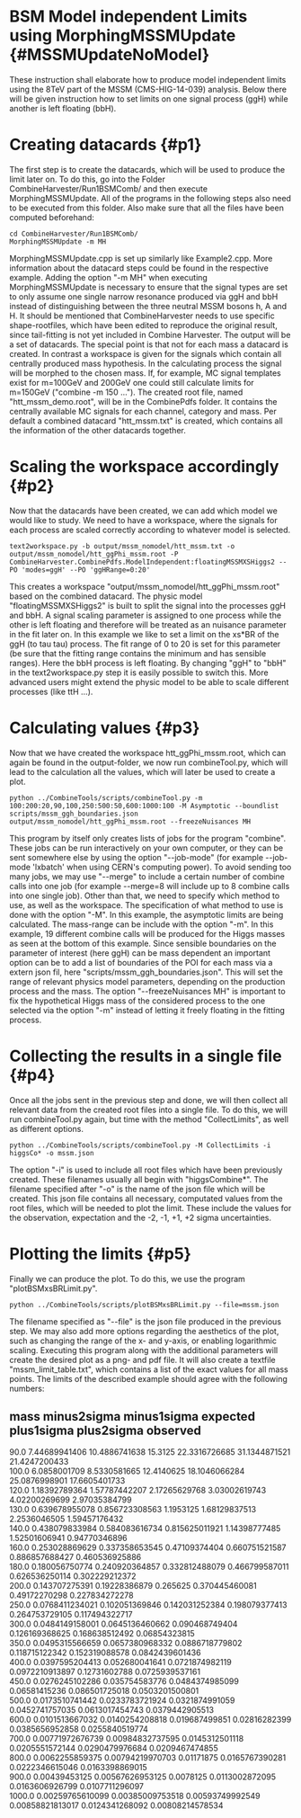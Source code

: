BSM Model independent Limits using MorphingMSSMUpdate {#MSSMUpdateNoModel}
=================================================================

These instruction shall elaborate how to produce model independent limits using the 8TeV part of the MSSM (CMS-HIG-14-039) analysis. Below there will be given instruction how to set limits on one signal process (ggH) while another is left floating (bbH).

Creating datacards {#p1}
========================

The first step is to create the datacards, which will be used to produce the limit later on. To do this, go into the Folder CombineHarvester/Run1BSMComb/ and then execute MorphingMSSMUpdate. All of the programs in the following steps also need to be executed from this folder. Also make sure that all the files have been computed beforehand:

    cd CombineHarvester/Run1BSMComb/
    MorphingMSSMUpdate -m MH

MorphingMSSMUpdate.cpp is set up similarly like Example2.cpp. More information about the datacard steps could be found in the respective example. Adding the option "-m MH" when executing MorphingMSSMUpdate is necessary to ensure that the signal types are set to only assume one single narrow resonance produced via ggH and bbH instead of distinguishing between the three neutral MSSM bosons h, A and H.
It should be mentioned that CombineHarvester needs to use specific shape-rootfiles, which have been edited to reproduce the original result, since tail-fitting is not yet included in Combine Harvester.
The output will be a set of datacards. The special point is that not for each mass a datacard is created. In contrast a workspace is given for the signals which contain all centrally produced mass hypothesis. In the calculating process the signal will be morphed to the chosen mass. If, for example, MC signal templates exist for m=100GeV and 200GeV one could still calculate limits for m=150GeV ("combine -m 150 ..."). The created root file, named "htt_mssm_demo.root", will be in the CombinePdfs folder. It contains the centrally available MC signals for each channel, category and mass. Per default a combined datacard "htt_mssm.txt" is created, which contains all the information of the other datacards together.

Scaling the workspace accordingly {#p2}
=======================================

Now that the datacards have been created, we can add which model we would like to study. We need to have a workspace, where the signals for each process are scaled correctly according to whatever model is selected.

    text2workspace.py -b output/mssm_nomodel/htt_mssm.txt -o output/mssm_nomodel/htt_ggPhi_mssm.root -P CombineHarvester.CombinePdfs.ModelIndependent:floatingMSSMXSHiggs2 --PO 'modes=ggH' --PO 'ggHRange=0:20'

This creates a workspace "output/mssm_nomodel/htt_ggPhi_mssm.root" based on the combined datacard. The physic model "floatingMSSMXSHiggs2" is built to split the signal into the processes ggH and bbH. A signal scaling parameter is assigned to one process while the other is left floating and therefore will be treated as an nuisance parameter in the fit later on. In this example we like to set a limit on the xs*BR of the ggH (to tau tau) process. The fit range of 0 to 20 is set for this parameter (be sure that the fitting range contains the minimum and has sensible ranges). Here the bbH process is left floating. By changing "ggH" to "bbH" in the text2workspace.py step it is easily possible to switch this.
More advanced users might extend the physic model to be able to scale different processes (like ttH ...).


Calculating values {#p3}
========================

Now that we have created the workspace htt_ggPhi_mssm.root, which can again be found in the output-folder, we now run combineTool.py, which will lead to the calculation all the values, which will later be used to create a plot.

    python ../CombineTools/scripts/combineTool.py -m 100:200:20,90,100,250:500:50,600:1000:100 -M Asymptotic --boundlist scripts/mssm_ggh_boundaries.json output/mssm_nomodel/htt_ggPhi_mssm.root --freezeNuisances MH

This program by itself only creates lists of jobs for the program "combine". These jobs can be run interactively on your own computer, or they can be sent somewhere else by using the option "--job-mode" (for example --job-mode 'lxbatch' when using CERN's computing power). To avoid sending too many jobs, we may use "--merge" to include a certain number of combine calls into one job (for example --merge=8 will include up to 8 combine calls into one single job).
Other than that, we need to specify which method to use, as well as the workspace. The specification of what method to use is done with the option "-M". In this example, the asymptotic limits are being calculated. The mass-range can be include with the option "-m". In this example, 19 different combine calls will be produced for the Higgs masses as seen at the bottom of this example. Since sensible boundaries on the parameter of interest (here ggH) can be mass dependent an important option can be to add a list of boundaries of the POI for each mass via a extern json fil, here "scripts/mssm_ggh_boundaries.json". This will set the range of relevant physics model parameters, depending on the production process and the mass.
The option "--freezeNuisances MH" is important to fix the hypothetical Higgs mass of the considered process to the one selected via the option "-m" instead of letting it freely floating in the fitting process.


Collecting the results in a single file {#p4}
=============================================

Once all the jobs sent in the previous step and done, we will then collect all relevant data from the created root files into a single file. To do this, we will run combineTool.py again, but time with the method "CollectLimits", as well as different options.

    python ../CombineTools/scripts/combineTool.py -M CollectLimits -i higgsCo* -o mssm.json

The option "-i" is used to include all root files which have been previously created. These filenames usually all begin with "higgsCombine*". The filename specified after "-o" is the name of the json file which will be created. This json file contains all necessary, computated values from the root files, which will be needed to plot the limit. These include the values for the observation, expectation and the -2, -1, +1, +2 sigma uncertainties.


Plotting the limits {#p5}
=========================

Finally we can produce the plot. To do this, we use the program "plotBSMxsBRLimit.py".

    python ../CombineTools/scripts/plotBSMxsBRLimit.py --file=mssm.json

The filename specified as "--file" is the json file produced in the previous step. We may also add more options regarding the aesthetics of the plot, such as changing the range of the x- and y-axis, or enabling logarithmic scaling. Executing this program along with the additional parameters will create the desired plot as a png- and pdf file. It will also create a textfile "mssm_limit_table.txt", which contains a list of the exact values for all mass points.
The limits of the described example should agree with the following numbers: 

mass                minus2sigma         minus1sigma         expected            plus1sigma          plus2sigma          observed            
--------------------------------------------------------------------------------------------------------------------------------------------
90.0                7.44689941406       10.4886741638       15.3125             22.3316726685       31.1344871521       21.4247200433       
100.0               6.0858001709        8.5330581665        12.4140625          18.1046066284       25.0876998901       17.6605401733       
120.0               1.18392789364       1.57787442207       2.17265629768       3.03002619743       4.02200269699       2.97035384799       
130.0               0.639678955078      0.856723308563      1.1953125           1.68129837513       2.2536046505        1.59457176432       
140.0               0.438079833984      0.584083616734      0.815625011921      1.14398777485       1.52501606941       0.94770346896       
160.0               0.253028869629      0.337358653545      0.47109374404       0.660751521587      0.886857688427      0.460536925886      
180.0               0.180056750774      0.240920364857      0.332812488079      0.466799587011      0.626536250114      0.302229212372      
200.0               0.143707275391      0.19228386879       0.265625            0.370445460081      0.49172270298       0.227834272278      
250.0               0.0768411234021     0.102051369846      0.142031252384      0.198079377413      0.264753729105      0.117494322717      
300.0               0.0484149158001     0.0645136460662     0.090468749404      0.126169368625      0.168638512492      0.06854323815       
350.0               0.0495315566659     0.0657380968332     0.0886718779802     0.118715122342      0.152319088578      0.0842439601436     
400.0               0.0397595204413     0.052680041641      0.0721874982119     0.0972210913897     0.12731602788       0.0725939537161     
450.0               0.0276245102286     0.035754583776      0.0484374985099     0.06581415236       0.086501725018      0.0503201500801     
500.0               0.0173510741442     0.0233783721924     0.0321874991059     0.0452741757035     0.0613017454743     0.0379442905513     
600.0               0.0101513667032     0.0140254208818     0.019687499851      0.02816282399       0.0385656952858     0.0255840519774     
700.0               0.00771972676739    0.00984832737595    0.0145312501118     0.0205551572144     0.0290479976684     0.0209467474855     
800.0               0.0062255859375     0.00794219970703    0.01171875          0.0165767390281     0.0222346615046     0.0163398869015     
900.0               0.00439453125       0.00567626953125    0.0078125           0.0113002872095     0.0163606926799     0.0107711296097     
1000.0              0.00259765610099    0.00385009753518    0.00593749992549    0.00858821813017    0.0124341268092     0.00808214578534    
